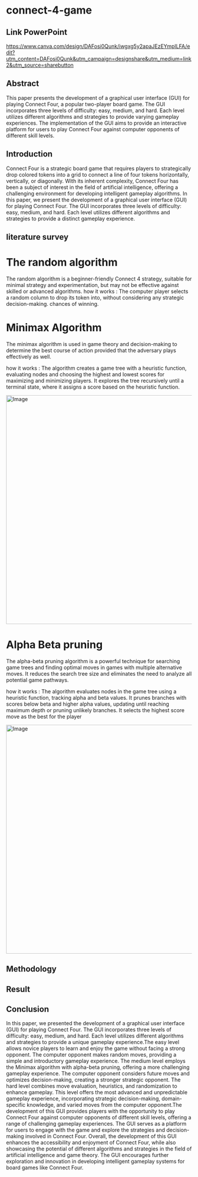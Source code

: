 # connect-4-game
## Link PowerPoint 

https://www.canva.com/design/DAFosi0Qunk/iwgxg5y2apaJEzEYmpILFA/edit?utm_content=DAFosi0Qunk&utm_campaign=designshare&utm_medium=link2&utm_source=sharebutton

## Abstract 
This paper presents the development of a graphical user interface (GUI) for playing Connect Four, a popular two-player board game. The GUI incorporates three levels of difficulty: easy, medium, and hard. Each level utilizes different algorithms and strategies to provide varying gameplay experiences. The implementation of the GUI aims to provide an interactive platform for users to play Connect Four against computer opponents of different skill levels.

## Introduction
Connect Four is a strategic board game that requires players to strategically drop colored tokens into a grid to connect a line of four tokens horizontally, vertically, or diagonally. With its inherent complexity, Connect Four has been a subject of interest in the field of artificial intelligence, offering a challenging environment for developing intelligent gameplay algorithms. In this paper, we present the development of a graphical user interface (GUI) for playing Connect Four. The GUI incorporates three levels of difficulty: easy, medium, and hard. Each level utilizes different algorithms and strategies to provide a distinct gameplay experience. 

## literature survey

# The random algorithm 

The random algorithm is a beginner-friendly Connect 4 strategy, suitable for minimal strategy and experimentation, but may not be effective against skilled or advanced algorithms.
how it works : The computer player selects a random column to drop its token into, without considering any strategic decision-making. chances of winning.
                                
# Minimax Algorithm

The minimax algorithm is used in game theory and decision-making to determine the best course of action provided that the adversary plays effectively as well. 

how it works : The algorithm creates a game tree with a heuristic function, evaluating nodes and choosing the highest and lowest scores for maximizing and minimizing players. It explores the tree recursively until a terminal state, where it assigns a score based on the heuristic function.

<img src="R1.PNG" alt="Image" width="620px" height="auto">

# Alpha Beta pruning
The alpha-beta pruning algorithm is a powerful technique for searching game trees and finding optimal moves in games with multiple alternative moves. It reduces the search tree size and eliminates the need to analyze all potential game pathways. 

how it works : The algorithm evaluates nodes in the game tree using a heuristic function, tracking alpha and beta values. It prunes branches with scores below beta and higher alpha values, updating until reaching maximum depth or pruning unlikely branches. It selects the highest score move as the best for the player

<img src="R1.PNG" alt="Image" width="620px" height="auto">

## Methodology


## Result 



## Conclusion

In this paper, we presented the development of a graphical user interface (GUI) for playing Connect Four. The GUI incorporates three levels of difficulty: easy, medium, and hard. Each level utilizes different algorithms and strategies to provide a unique gameplay experience.The easy level allows novice players to learn and enjoy the game without facing a strong opponent. The computer opponent makes random moves, providing a simple and introductory gameplay experience. The medium level employs the Minimax algorithm with alpha-beta pruning, offering a more challenging gameplay experience. The computer opponent considers future moves and optimizes decision-making, creating a stronger strategic opponent. The hard level combines move evaluation, heuristics, and randomization to enhance gameplay. This level offers the most advanced and unpredictable gameplay experience, incorporating strategic decision-making, domain-specific knowledge, and varied moves from the computer opponent.The development of this GUI provides players with the opportunity to play Connect Four against computer opponents of different skill levels, offering a range of challenging gameplay experiences. The GUI serves as a platform for users to engage with the game and explore the strategies and decision-making involved in Connect Four. Overall, the development of this GUI enhances the accessibility and enjoyment of Connect Four, while also showcasing the potential of different algorithms and strategies in the field of artificial intelligence and game theory. The GUI encourages further exploration and innovation in developing intelligent gameplay systems for board games like Connect Four.





